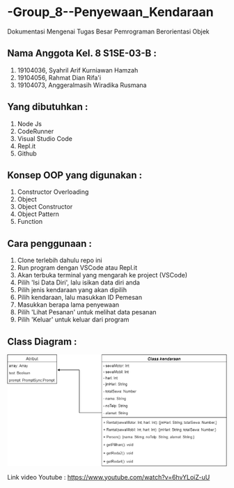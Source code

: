 # -Group_8--Penyewaan_Kendaraan
Dokumentasi Mengenai Tugas Besar Pemrograman Berorientasi Objek


## Nama Anggota Kel. 8 S1SE-03-B : 
1. 19104036, Syahril Arif Kurniawan Hamzah 
2. 19104056, Rahmat Dian Rifa'i 
3. 19104073, Anggeralmasih Wiradika Rusmana 


## Yang dibutuhkan :
1. Node Js
2. CodeRunner
3. Visual Studio Code
4. Repl.it
5. Github

## Konsep OOP yang digunakan :
1. Constructor Overloading
2. Object
3. Object Constructor
4. Object Pattern
5. Function

## Cara penggunaan :

1. Clone terlebih dahulu repo ini
2. Run program dengan VSCode atau Repl.it
3. Akan terbuka terminal yang mengarah ke project (VSCode)
4. Pilih 'Isi Data Diri', lalu isikan data diri anda
5. Pilih jenis kendaraan yang akan dipilih
6. Pilih kendaraan, lalu masukkan ID Pemesan
7. Masukkan berapa lama penyewaan
8. Pilih 'Lihat Pesanan' untuk melihat data pesanan
9. Pilih 'Keluar' untuk keluar dari program

## Class Diagram :

<img src = "https://github.com/anggeralmasih/-Group_8--Penyewaan_Kendaraan/blob/main/Class%20Diagram/Class%20Diagram%20Kel.%208.png">

Link video Youtube :
https://www.youtube.com/watch?v=6hvYLoiZ-uU
